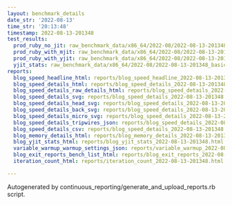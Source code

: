 ```yaml
---
layout: benchmark_details
date_str: '2022-08-13'
time_str: '20:13:48'
timestamp: 2022-08-13-201348
test_results:
  prod_ruby_no_jit: raw_benchmark_data/x86_64/2022-08/2022-08-13-201348_basic_benchmark_prod_ruby_no_jit.json
  prod_ruby_with_mjit: raw_benchmark_data/x86_64/2022-08/2022-08-13-201348_basic_benchmark_prod_ruby_with_mjit.json
  prod_ruby_with_yjit: raw_benchmark_data/x86_64/2022-08/2022-08-13-201348_basic_benchmark_prod_ruby_with_yjit.json
  yjit_stats: raw_benchmark_data/x86_64/2022-08/2022-08-13-201348_basic_benchmark_yjit_stats.json
reports:
  blog_speed_headline_html: reports/blog_speed_headline_2022-08-13-201348.html
  blog_speed_details_html: reports/blog_speed_details_2022-08-13-201348.html
  blog_speed_details_raw_details_html: reports/blog_speed_details_2022-08-13-201348.raw_details.html
  blog_speed_details_svg: reports/blog_speed_details_2022-08-13-201348.svg
  blog_speed_details_head_svg: reports/blog_speed_details_2022-08-13-201348.head.svg
  blog_speed_details_back_svg: reports/blog_speed_details_2022-08-13-201348.back.svg
  blog_speed_details_micro_svg: reports/blog_speed_details_2022-08-13-201348.micro.svg
  blog_speed_details_tripwires_json: reports/blog_speed_details_2022-08-13-201348.tripwires.json
  blog_speed_details_csv: reports/blog_speed_details_2022-08-13-201348.csv
  blog_memory_details_html: reports/blog_memory_details_2022-08-13-201348.html
  blog_yjit_stats_html: reports/blog_yjit_stats_2022-08-13-201348.html
  variable_warmup_warmup_settings_json: reports/variable_warmup_2022-08-13-201348.warmup_settings.json
  blog_exit_reports_bench_list_html: reports/blog_exit_reports_2022-08-13-201348.bench_list.html
  iteration_count_html: reports/iteration_count_2022-08-13-201348.html

---
```

Autogenerated by continuous_reporting/generate_and_upload_reports.rb script.
